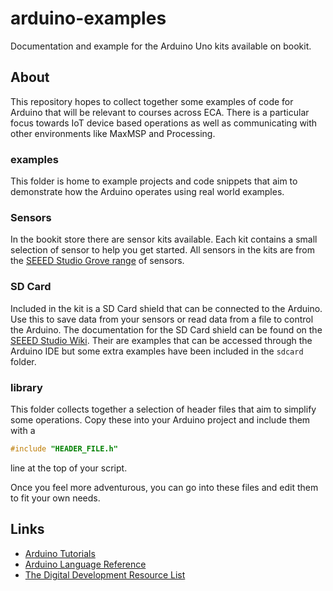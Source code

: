 # arduino-examples

Documentation and example for the Arduino Uno kits available on bookit.

## About

This repository hopes to collect together some examples of code for Arduino that will be relevant to courses across ECA. There is a particular focus towards IoT device based operations as well as communicating with other environments like MaxMSP and Processing.

### examples

This folder is home to example projects and code snippets that aim to demonstrate how the Arduino operates using real world examples.

### Sensors

In the bookit store there are sensor kits available. Each kit contains a small selection of sensor to help you get started. All sensors in the kits are from the [SEEED Studio Grove range](http://wiki.seeedstudio.com/Sensor/) of sensors.

### SD Card

Included in the kit is a SD Card shield that can be connected to the Arduino. Use this to save data from your sensors or read data from a file to control the Arduino. The documentation for the SD Card shield can be found on the [SEEED Studio Wiki](http://wiki.seeedstudio.com/SD_Card_shield_V4.0/). Their are examples that can be accessed through the Arduino IDE but some extra examples have been included in the `sdcard` folder.

### library

This folder collects together a selection of header files that aim to simplify some operations. Copy these into your Arduino project and include them with a

```c
#include "HEADER_FILE.h"
```

line at the top of your script.

Once you feel more adventurous, you can go into these files and edit them to fit your own needs.

## Links

-   [Arduino Tutorials](https://www.arduino.cc/en/Tutorial/HomePage)
-   [Arduino Language Reference](https://www.arduino.cc/reference/en/)
-   [The Digital Development Resource List](https://eu01.alma.exlibrisgroup.com/leganto/public/44UOE_INST/lists/18896877830002466?auth=SAML)
